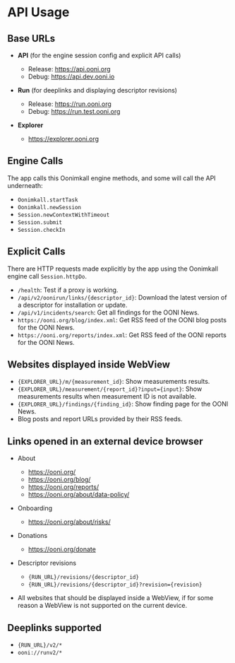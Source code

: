 # API Usage

## Base URLs

* **API** (for the engine session config and explicit API calls)

    * Release: https://api.ooni.org
    * Debug: https://api.dev.ooni.io

* **Run** (for deeplinks and displaying descriptor revisions)

    * Release: https://run.ooni.org
    * Debug: https://run.test.ooni.org

* **Explorer**

    * https://explorer.ooni.org

## Engine Calls

The app calls this Oonimkall engine methods, and some will call the API underneath:

* `Oonimkall.startTask`
* `Oonimkall.newSession`
* `Session.newContextWithTimeout`
* `Session.submit`
* `Session.checkIn`

## Explicit Calls

There are HTTP requests made explicitly by the app using the Oonimkall engine call `Session.httpDo`.

* `/health`: Test if a proxy is working.
* `/api/v2/oonirun/links/{descriptor_id}`: Download the latest version of a descriptor for
installation or update.
* `/api/v1/incidents/search`: Get all findings for the OONI News.
* `https://ooni.org/blog/index.xml`: Get RSS feed of the OONI blog posts for the OONI News.
* `https://ooni.org/reports/index.xml`: Get RSS feed of the OONI reports for the OONI News.

## Websites displayed inside WebView

* `{EXPLORER_URL}/m/{measurement_id}`: Show measurements results.
* `{EXPLORER_URL}/measurement/{report_id}?input={input}`: Show measurements results when
measurement ID is not available.
* `{EXPLORER_URL}/findings/{finding_id}`: Show finding page for the OONI News.
* Blog posts and report URLs provided by their RSS feeds.

## Links opened in an external device browser

* About

    * https://ooni.org/
    * https://ooni.org/blog/
    * https://ooni.org/reports/
    * https://ooni.org/about/data-policy/

* Onboarding

    * https://ooni.org/about/risks/

* Donations

    * https://ooni.org/donate

* Descriptor revisions

    * `{RUN_URL}/revisions/{descriptor_id}`
    * `{RUN_URL}/revisions/{descriptor_id}?revision={revision}`

* All websites that should be displayed inside a WebView, if for some reason a WebView is not
supported on the current device.

## Deeplinks supported

* `{RUN_URL}/v2/*`
* `ooni://runv2/*`
